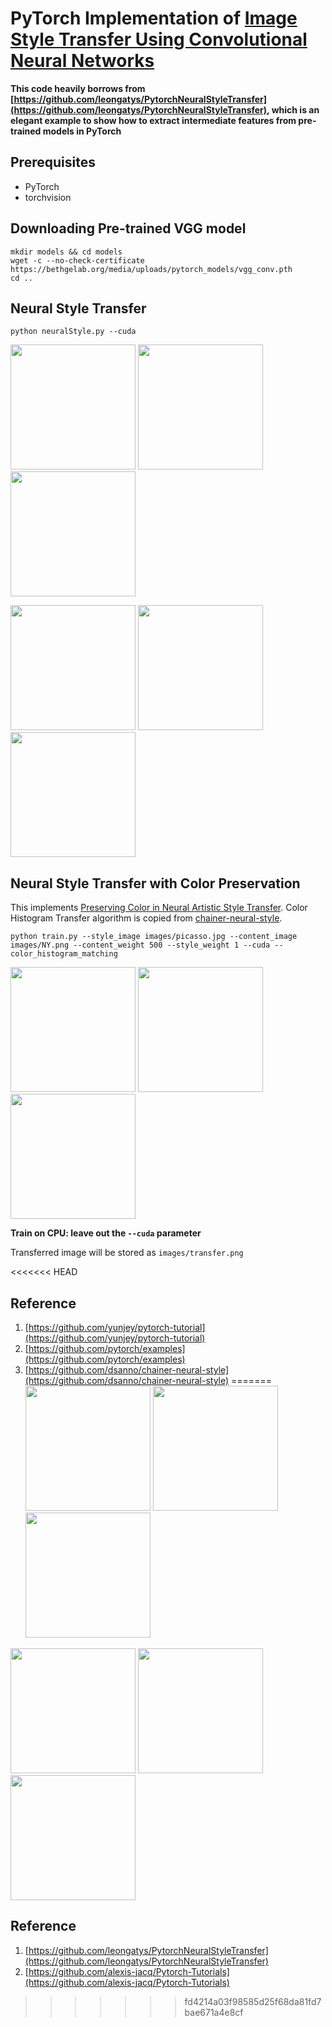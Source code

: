 # PyTorch Implementation of [Image Style Transfer Using Convolutional Neural Networks](http://www.cv-foundation.org/openaccess/content_cvpr_2016/papers/Gatys_Image_Style_Transfer_CVPR_2016_paper.pdf)

**This code heavily borrows from [https://github.com/leongatys/PytorchNeuralStyleTransfer](https://github.com/leongatys/PytorchNeuralStyleTransfer), which is an elegant example to show how to extract intermediate features from pre-trained models in PyTorch**

## Prerequisites
- PyTorch
- torchvision

## Downloading Pre-trained VGG model
  ```
  mkdir models && cd models
  wget -c --no-check-certificate https://bethgelab.org/media/uploads/pytorch_models/vgg_conv.pth
  cd ..
  ```
## Neural Style Transfer 
  ```
  python neuralStyle.py --cuda
  ```
  <img src="images/dancing.jpg" height="200"> <img src="images/picasso.jpg" height="200"> <img src="images/transfer_dancing.png" height="200">

  <img src="images/corgi.jpg" height="200"> <img src="images/candy.jpg" height="200"> <img src="images/transfer_corgi.png" height="200">
## Neural Style Transfer with Color Preservation

   This implements [Preserving Color in Neural Artistic Style Transfer](https://arxiv.org/abs/1606.05897). Color Histogram Transfer algorithm is copied from [chainer-neural-style](https://github.com/dsanno/chainer-neural-style).
   
   ```
   python train.py --style_image images/picasso.jpg --content_image images/NY.png --content_weight 500 --style_weight 1 --cuda --color_histogram_matching
   ```
   <img src="images/NY.png" height="200"> <img src="images/picasso.jpg" height="200"> <img src="images/NY_transfer.png" height="200">

**Train on CPU: leave out the `--cuda` parameter**

Transferred image will be stored as `images/transfer.png`

<<<<<<< HEAD

## Reference
1. [https://github.com/yunjey/pytorch-tutorial](https://github.com/yunjey/pytorch-tutorial)
2. [https://github.com/pytorch/examples](https://github.com/pytorch/examples)
3. [https://github.com/dsanno/chainer-neural-style](https://github.com/dsanno/chainer-neural-style)
=======
<img src="images/dancing.jpg" height="200"> <img src="images/picasso.jpg" height="200"> <img src="images/dancing_transfer.png" height="200">

<img src="images/corgi.jpg" height="200"> <img src="images/candy.jpg" height="200"> <img src="images/transfer_corgi.png" height="200">

## Reference
1. [https://github.com/leongatys/PytorchNeuralStyleTransfer](https://github.com/leongatys/PytorchNeuralStyleTransfer)
2. [https://github.com/alexis-jacq/Pytorch-Tutorials](https://github.com/alexis-jacq/Pytorch-Tutorials)
>>>>>>> fd4214a03f98585d25f68da81fd7bae671a4e8cf
